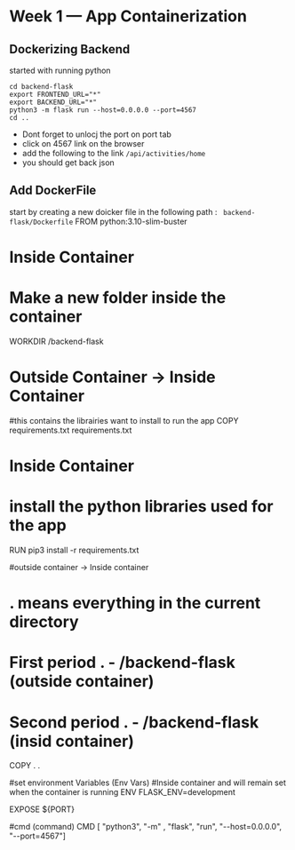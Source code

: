 # Week 1 — App Containerization

## Dockerizing Backend 

started with running python 

```
cd backend-flask
export FRONTEND_URL="*"
export BACKEND_URL="*"
python3 -m flask run --host=0.0.0.0 --port=4567
cd ..

```
- Dont forget to unlocj the port on port tab 
- click on 4567 link on the browser 
- add the following to the link ```/api/activities/home```
- you should get back json 

## Add DockerFile 

start by creating a new doicker file in the following path : ``` backend-flask/Dockerfile```
FROM python:3.10-slim-buster

# Inside Container 
# Make a new folder inside the container
WORKDIR /backend-flask

# Outside Container -> Inside Container
#this contains the librairies want to install to run the app
COPY requirements.txt requirements.txt

# Inside Container 
# install the python libraries used for the app
RUN pip3 install -r requirements.txt


#outside container -> Inside container 
# . means everything in the current directory
# First period . - /backend-flask (outside container)
# Second period . - /backend-flask (insid container)
COPY . .


#set environment Variables (Env Vars)
#Inside container and will remain set when the container is running
ENV FLASK_ENV=development

EXPOSE ${PORT}

#cmd (command)
CMD [ "python3", "-m" , "flask", "run", "--host=0.0.0.0", "--port=4567"]


```

